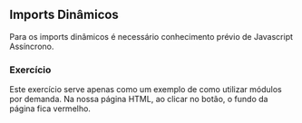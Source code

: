## Imports Dinâmicos

Para os imports dinâmicos é necessário conhecimento prévio de Javascript Assíncrono.


### Exercício

Este exercício serve apenas como um exemplo de como utilizar módulos por demanda. Na nossa página HTML, ao clicar no botão, o fundo da página fica vermelho.
